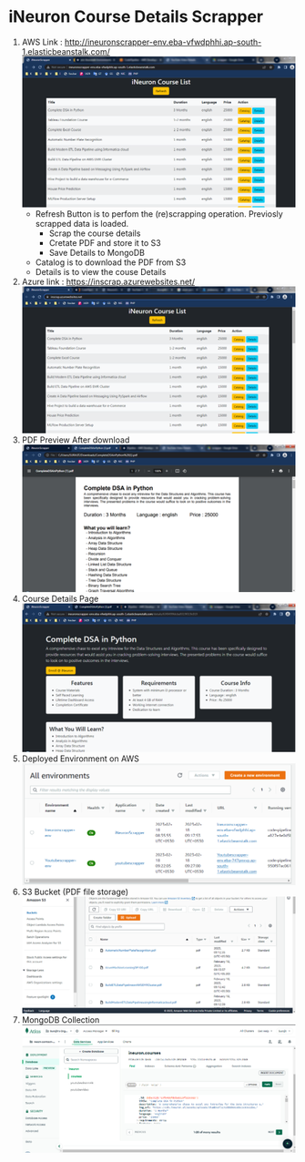 # iNeuron Course Details Scrapper
1. AWS Link : http://ineuronscrapper-env.eba-vfwdphhi.ap-south-1.elasticbeanstalk.com/
    ![Home Page on AWS](ins/1.PNG)
    - Refresh Button is to perfom the (re)scrapping operation. Previosly scrapped data is loaded.
        - Scrap the course details
        - Cretate PDF and store it to S3
        - Save Details to MongoDB
    - Catalog is to download the PDF from S3
    - Details is to view the couse Details
2. Azure link : https://inscrap.azurewebsites.net/
    ![Home Page on Azure](ins/8.PNG)
3. PDF Preview After download 
    ![PDF Preview After download](ins/2.PNG)
4. Course Details Page
    ![Home Page on Azure](ins/3.PNG)
5. Deployed Environment on AWS
    ![AWS](ins/4.PNG)
6. S3 Bucket (PDF file storage)
    ![S3](ins/5.PNG)
7. MongoDB Collection
    ![MongoDB](ins/6.PNG)